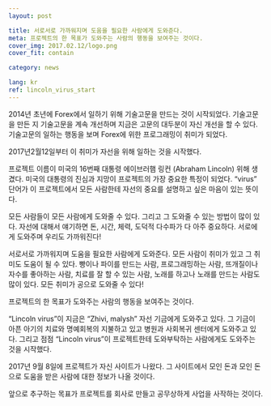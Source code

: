```yaml
---
layout: post

title: 서로서로 가까워지며 도움을 필요한 사람에게 도와준다.
meta: 프로젝트의 한 목표가 도와주는 사람의 행동을 보여주는 것이다.
cover_img: 2017.02.12/logo.png
cover_fit: contain

category: news

lang: kr
ref: lincoln_virus_start
---
```


2014년 초년에 Forex에서 일하기 위해 기술고문을 만드는 것이 시작되었다.
기술고문을 만든 지 기술고문을 계속 개선하며 지금은 고문의 대두분이 자신 개선을 할 수 있다.
기술고문의 일하는 행동을 보며 Forex에 위한 프로그래밍이 취미가 되었다.

2017년2월12일부터 이 취미가 자선을 위해 일하는 것을 시작했다.

프로젝트 이름이 미국의 16번째 대통령 에이브러햄 링컨 (Abraham Lincoln) 위해 생겼다.
미국의 대통령의 진심과 지망이 프로젝트의 가장 중요한 특정이 되었다.
“virus” 단어가 이 프로젝트에서 모든 사람한테 자선의 중요를 설명하고 싶은 마음이 있는 뜻이다.

모든 사람들이 모든 사람에게 도와줄 수 있다.
그리고 그 도와줄 수 있는 방법이 많이 있다.
자선에 대해서 얘기하면 돈, 시간, 체력, 도덕적 다수파가 다 아주 중요하다.
서로에게 도와주며 우리도 가까워진다!

서로서로 가까워지며 도움을 필요한 사람에게 도와준다.
모든 사람이 취미가 있고 그 취미도 도움이 될 수 있다.
빵이나 파이를 만드는 사람, 프로그래밍하는 사람, 뜨개질이나  자수를 좋아하는 사람, 치료를 잘 할 수 있는 사람, 노래를 하고나 노래를 만드는 사람도 많이 있다.
모든 취미가 공으로 도와줄 수 있다! 

프로젝트의 한 목표가 도와주는 사람의 행동을 보여주는 것이다.

“Lincoln virus”이 지금은 “Zhivi, malysh” 자선 기금에게 도와주고 있다. 그 기금이 아픈 아기의 치료와 명예회복의  지불하고 있고 병원과 사회복귀 센터에게 도와주고 있다.
그리고 점점 “Lincoln virus”이 프로젝트한테 도와부탁하는 사람에게도 도와주는 것을 시작했다.

2017년 9월 8일에 프로젝트가 자신 사이트가 나왔다. 그 사이트에서 모인 돈과 모인 돈으로 도움을 받은 사람에 대한 정보가 나올 것이다.

앞으로 추구하는 목표가 프로젝트를 회사로 만들고 공무상하게 사업을 사작하는 것이다.
